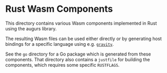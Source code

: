 # Rust Wasm Components

This directory contains various Wasm components implemented in Rust using the augurs library.

The resulting Wasm files can be used either directly or by generating host bindings for a specific language using e.g. [`gravity`](https://github.com/arcjet/gravity).

See the `go` directory for a Go package which is generated from these components. That directory also contains a `justfile` for building the components, which requires some specific `RUSTFLAGS`.
